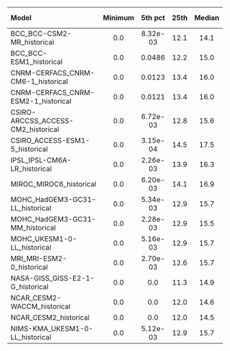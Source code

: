 Model | Minimum | 5th pct | 25th | Median | 75th | 95th pct | Maximum
 :-- |  :--:  |  :--:  |  :--:  |  :--:  |  :--:  |  :--:  |  :--: 
BCC_BCC-CSM2-MR_historical | 0.0 |  8.32e-03 |    12.1 |    14.1 |    37.4 |   180.8 |   386.8
BCC_BCC-ESM1_historical | 0.0 |  0.0486 |    12.2 |    15.0 |    36.0 |   179.7 |   385.8
CNRM-CERFACS_CNRM-CM6-1_historical | 0.0 |  0.0123 |    13.4 |    16.0 |    41.7 |   221.6 |   406.4
CNRM-CERFACS_CNRM-ESM2-1_historical | 0.0 |  0.0121 |    13.4 |    16.0 |    39.9 |   216.3 |   408.7
CSIRO-ARCCSS_ACCESS-CM2_historical | 0.0 |  6.72e-03 |    12.8 |    15.6 |    39.2 |   180.0 |   366.1
CSIRO_ACCESS-ESM1-5_historical | 0.0 |  3.15e-04 |    14.5 |    17.5 |    38.8 |   205.0 |   398.6
IPSL_IPSL-CM6A-LR_historical | 0.0 |  2.26e-03 |    13.9 |    16.3 |    38.8 |   196.2 |   392.5
MIROC_MIROC6_historical | 0.0 |  6.20e-03 |    14.1 |    16.9 |    33.9 |   212.1 |   383.0
MOHC_HadGEM3-GC31-LL_historical | 0.0 |  5.34e-03 |    12.9 |    15.7 |    46.6 |   188.9 |   378.9
MOHC_HadGEM3-GC31-MM_historical | 0.0 |  2.28e-03 |    12.9 |    15.5 |    46.6 |   195.8 |   378.9
MOHC_UKESM1-0-LL_historical | 0.0 |  5.16e-03 |    12.9 |    15.7 |    47.0 |   196.0 |   381.7
MRI_MRI-ESM2-0_historical | 0.0 |  2.70e-03 |    12.6 |    15.7 |    50.2 |   209.1 |   413.9
NASA-GISS_GISS-E2-1-G_historical | 0.0 | 0.0 |    11.3 |    14.9 |    38.6 |   200.1 |   400.4
NCAR_CESM2-WACCM_historical | 0.0 | 0.0 |    12.0 |    14.6 |    38.5 |   208.9 |   399.7
NCAR_CESM2_historical | 0.0 | 0.0 |    12.0 |    14.5 |    38.0 |   207.6 |   399.3
NIMS-KMA_UKESM1-0-LL_historical | 0.0 |  5.12e-03 |    12.9 |    15.7 |    47.0 |   195.5 |   382.5
